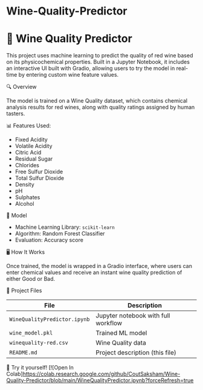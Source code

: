 # Wine-Quality-Predictor
# 🍷 Wine Quality Predictor

This project uses machine learning to predict the quality of red wine based on its physicochemical properties. Built in a Jupyter Notebook, it includes an interactive UI built with Gradio, allowing users to try the model in real-time by entering custom wine feature values.

🔍 Overview

The model is trained on a Wine Quality dataset, which contains chemical analysis results for red wines, along with quality ratings assigned by human tasters.

📊 Features Used:
- Fixed Acidity  
- Volatile Acidity  
- Citric Acid  
- Residual Sugar  
- Chlorides  
- Free Sulfur Dioxide  
- Total Sulfur Dioxide  
- Density  
- pH  
- Sulphates  
- Alcohol

🧠 Model
- Machine Learning Library: `scikit-learn`
- Algorithm: Random Forest Classifier
- Evaluation: Accuracy score

🖥️ How It Works

Once trained, the model is wrapped in a Gradio interface, where users can enter chemical values and receive an instant wine quality prediction of either Good or Bad.

📁 Project Files

| File                         | Description                         |
|------------------------------|-------------------------------------|
| `WineQualityPredictor.ipynb` | Jupyter notebook with full workflow |
| `wine_model.pkl`             | Trained ML model                    |
| `winequality-red.csv`        | Wine Quality data                   |
| `README.md`                  | Project description (this file)     |

🎯 Try it yourself!
[![Open In Colab]https://colab.research.google.com/github/CoutSaksham/Wine-Quality-Predictor/blob/main/WineQualityPredictor.ipynb?forceRefresh=true



